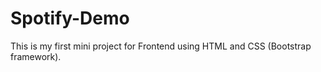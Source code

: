 # Spotify-Demo
This is my first mini project for Frontend using HTML and CSS (Bootstrap framework).
